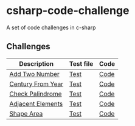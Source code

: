 # csharp-code-challenge
A set of code challenges in c-sharp
## Challenges
| Description | Test file | Code | 
|---|---|---| 
| [Add Two Number](docs/Add.md)| [Test](test/CodeChallenge.Test/AddChallengeTests.cs)| [Code](src/CodeChallenge/Challenges/AddChallenge.cs) |
| [Century From Year](docs/CenturyFromYear.md)| [Test](test/CodeChallenge.Test/CenturyFromYearChallengeTests.cs)| [Code](src/CodeChallenge/Challenges/CenturyFromYearChallenge.cs) |
| [Check Palindrome](docs/CheckPalindrome.md)| [Test](test/CodeChallenge.Test/CheckPalindromeChallengeTests.cs)| [Code](src/CodeChallenge/Challenges/CheckPalindromeChallenge.cs) |
| [Adjacent Elements](docs/AdjacentElements.md)| [Test](test/CodeChallenge.Test/AdjacentElementsChallengeTests.cs)| [Code](src/CodeChallenge/Challenges/AdjacentElementsChallenge.cs) |
| [Shape Area](docs/ShapeArea.md)| [Test](test/CodeChallenge.Test/ShapeAreaChallengeTests.cs)| [Code](src/CodeChallenge/Challenges/ShapeAreaChallenge.cs) |

